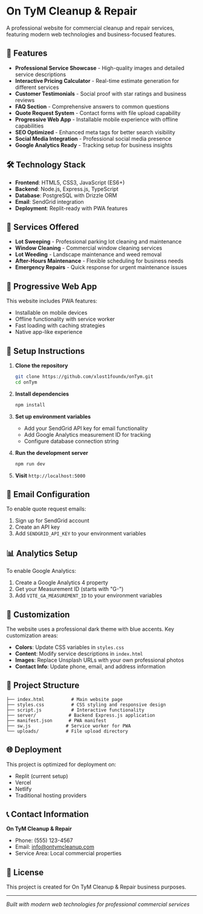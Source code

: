 # On TyM Cleanup & Repair

A professional website for commercial cleanup and repair services, featuring modern web technologies and business-focused features.

## 🌟 Features

- **Professional Service Showcase** - High-quality images and detailed service descriptions
- **Interactive Pricing Calculator** - Real-time estimate generation for different services
- **Customer Testimonials** - Social proof with star ratings and business reviews
- **FAQ Section** - Comprehensive answers to common questions
- **Quote Request System** - Contact forms with file upload capability
- **Progressive Web App** - Installable mobile experience with offline capabilities
- **SEO Optimized** - Enhanced meta tags for better search visibility
- **Social Media Integration** - Professional social media presence
- **Google Analytics Ready** - Tracking setup for business insights

## 🛠️ Technology Stack

- **Frontend**: HTML5, CSS3, JavaScript (ES6+)
- **Backend**: Node.js, Express.js, TypeScript
- **Database**: PostgreSQL with Drizzle ORM
- **Email**: SendGrid integration
- **Deployment**: Replit-ready with PWA features

## 🚀 Services Offered

- **Lot Sweeping** - Professional parking lot cleaning and maintenance
- **Window Cleaning** - Commercial window cleaning services
- **Lot Weeding** - Landscape maintenance and weed removal
- **After-Hours Maintenance** - Flexible scheduling for business needs
- **Emergency Repairs** - Quick response for urgent maintenance issues

## 📱 Progressive Web App

This website includes PWA features:
- Installable on mobile devices
- Offline functionality with service worker
- Fast loading with caching strategies
- Native app-like experience

## 🔧 Setup Instructions

1. **Clone the repository**
   ```bash
   git clone https://github.com/xlost1foundx/onTym.git
   cd onTym
   ```

2. **Install dependencies**
   ```bash
   npm install
   ```

3. **Set up environment variables**
   - Add your SendGrid API key for email functionality
   - Add Google Analytics measurement ID for tracking
   - Configure database connection string

4. **Run the development server**
   ```bash
   npm run dev
   ```

5. **Visit** `http://localhost:5000`

## 📧 Email Configuration

To enable quote request emails:
1. Sign up for SendGrid account
2. Create an API key
3. Add `SENDGRID_API_KEY` to your environment variables

## 📊 Analytics Setup

To enable Google Analytics:
1. Create a Google Analytics 4 property
2. Get your Measurement ID (starts with "G-")
3. Add `VITE_GA_MEASUREMENT_ID` to your environment variables

## 🎨 Customization

The website uses a professional dark theme with blue accents. Key customization areas:

- **Colors**: Update CSS variables in `styles.css`
- **Content**: Modify service descriptions in `index.html`
- **Images**: Replace Unsplash URLs with your own professional photos
- **Contact Info**: Update phone, email, and address information

## 📁 Project Structure

```
├── index.html          # Main website page
├── styles.css          # CSS styling and responsive design
├── script.js           # Interactive functionality
├── server/            # Backend Express.js application
├── manifest.json      # PWA manifest
├── sw.js             # Service worker for PWA
└── uploads/          # File upload directory
```

## 🌐 Deployment

This project is optimized for deployment on:
- Replit (current setup)
- Vercel
- Netlify
- Traditional hosting providers

## 📞 Contact Information

**On TyM Cleanup & Repair**
- Phone: (555) 123-4567
- Email: info@ontymcleanup.com
- Service Area: Local commercial properties

## 📄 License

This project is created for On TyM Cleanup & Repair business purposes.

---

*Built with modern web technologies for professional commercial services*